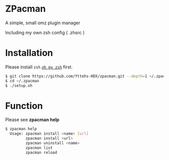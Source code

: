 # ZPacman

A simple, small omz plugin manager

Including my own zsh config ( .zhsrc )

# Installation

Please install ``zsh`` [``oh my zsh``](https://ohmyz.sh/#install) first.

```bash
$ git clone https://github.com/Yttehs-HDX/zpacman.git --depth=1 ~/.zpacman
$ cd ~/.zpacman
$ ./setup.sh
```

# Function

Please see **zpacman help**

```bash
$ zpacman help
  Usage: zpacman install <name> [url]
         zpacman install <url>
         zpacman uninstall <name>
         zpacman list
         zpacman reload
```
